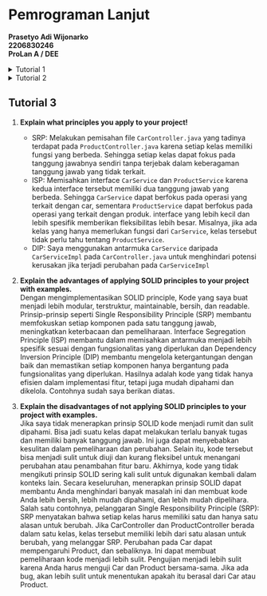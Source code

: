 # Pemrograman Lanjut
**Prasetyo Adi Wijonarko** </br>
**2206830246**</br>
**ProLan A / DEE**</br>

<details>
<summary> Tutorial 1</summary>

### Exercise 1
- **Implementasi Clean Code Principles**
  * Meaningfull Name </br>
    Setiap penamaan variabel dan fungsi dalam kode jelas dan ringkas sehingga mudah dipahami. Contoh:
    ```
    public class Product {
        private String productId;
        private String productName;
        private int productQuantity;

        public Product() {
            this.productId = UUID.randomUUID().toString();
        }
    }
    ```
  * Function </br>
    Setiap function yang dibuat hanya mengerjakan satu tugas saja dan function tidak memiliki lebih dari 80 baris (ukuran function kecil). fungsi create, edit, findproductid, dan delete yang masing masing fungsinya hanya melakukan satu tujuan saja. Contoh: 
    ```
    public Product delete(String productId){
        Product existingProduct = findProductId(productId);
        productData.remove(existingProduct);
        return existingProduct;
        
    }
    ```
  * Comment<br>
    Dalam kode saya, belum terdapat implementasi komen karena penamaan pada variabel dan function sudah deskriptif.
  * Objects and Data Structures </br>
    Contoh:
    ```
    public class Product {
        private String productId;
        private String productName;
        private int productQuantity;

        public Product() {
            this.productId = UUID.randomUUID().toString();
        }
    }
    ```
    Atribut productId, productName, dan productQuantity dinyatakan sebagai private. Hal ini mencegah akses langsung dari luar kelas dan dapat diubah dengan menggunakan setter dan getter untuk berinteraksi dengan atribut tersebut.
  * Error Handling<br>
    Error handling dalam clean code digunakan untuk memastikan bahwa program dapat mengatasi kesalahan atau situasi tidak terduga. Contoh:
    ```
    @Test
    void productListPage_isCorrect(ChromeDriver driver) throws Exception {
        driver.get(baseUrl);
        WebElement checkInput = driver.findElement(By.className("btn"));
        checkInput.click();

        String titleProductList = driver.getTitle();
        assertEquals("Product List", titleProductList);
    }
    ```
  * Version Control</br>
    Dalam pengerjaan tutorial ini, saya telah mengaitkannya dengan `Git` dan menghubungkannya dengan repositori `Git` di akun `GitHub` pribadi saya. Saya membuat enam cabang dalam pengerjaan tutorial ini , yang mencakup `main`, `list-product`, `edit-product`, `delete-product`, `unit-test`, dan`functional-test`,
  * Unit Test</br>
    Saya membuat beberapa unit test untuk menguji fitur-fitur yang saya buat. Saya membuat unit test yang menguji fitur edit,delete, create poduct, dan lain-lain yang terdapat pada direktori `test`.
    

- **Hal yang Perlu Ditingkatkan**
  * Validasi </br>
   Belum terdapat validasi input saat create product dan edit product sehingga user bisa saja menginput kuantitas yang besarnya kurang dari 1 dan menginput string kosong
   * Secure Coding </br>
    Belum mengimplementasikan secure coding sehingga masih ada potensi serangan eksternal dan keamanan data belum baik    

## Exercise 2
- Kegunaan Unit Test<br>
  Dengan melakukan unit test, saya dapat memastikan bahwa setiap fitur seperti edit, delete, dan create berperilaku sesuai dengan yang diharapkan dan tidak mengalami kerusakan. Unit test juga harus melibatkan berbagai skenario yang berbeda termasuk uji positif dan negatif. Selain itu, unit test membantu dalam mendeteksi bug atau kesalahan lebih awal. 
- Code Coverage<br>
  Meskipun suatu program mencapai 100% code coverage, masih mungkin terdapat kondisi yang belum diuji oleh test suite, yang berarti beberapa bug atau kesalahan mungkin tetap tidak terdeteksi. Code coverage tinggi menunjukkan bahwa sebagian besar kode telah diuji, namun belum tentu mencakup semua situasi penggunaan.
- Another Number of Items Functional Test<br>
  Ketika kita menambahkan `functional test` yang baru yang, terdapat beberapa masalah yang berkaitan dengan kebersihan kode, berikut adalah beberapa masalahnya:
    * Redundancy (pengulangan): <br>
    Membuat functional test yang mirip dengan kode sebelumnya menimbulkan redundansi dalam kode. Ini dapat menyulitkan pemeliharaan dan meningkatkan potensi untuk duplikasi atau perubahan yang tidak sinkron.
    * Code Duplication (duplikasi kode): <br>
    Duplikasi kode menyebabkan kesulitan dalam pemeliharaan karena setiap perubahan pada fungsionalitas harus diperbarui di setiap tempat duplikasi, meningkatkan risiko kelupaan pembaruan.
    * Maintainability(pemeliharaan): <br>
    Kode yang redundan dan memiliki banyak duplikasi dapat mempersulit pemeliharaan. Setiap perubahan pada satu tempat mungkin perlu diterapkan secara manual di tempat lain.

  Solusi:
    * Inheritance or Composition: <br>
    Inheritance berguna untuk mengatasi duplikasi kode karena memungkinkan kelas anak untuk mewarisi sifat kelas induk. Dengan menggunakan inheritance, kode yang sama atau serupa dapat ditempatkan di kelas induk, dan kelas anak dapat mewarisi fungsionalitas tersebut tanpa perlu menduplikasi kode.
    * Review and Refactoring: <br>
    Dalam proses review kode, tim pengembang mengidentifikasi dan mengatasi redundansi serta duplikasi kode fungsional test melalui diskusi dan pengamatan bersama. Review membantu mengenali potensi duplikasi. Selain itu, refactoring digunakan untuk membuat abstraksi yang lebih baik, mengurangi duplikasi tanpa mengorbankan fungsionalitas, dan memfasilitasi penempatan kode terduplikasi di lokasi yang sesuai, meningkatkan kebersihan dan konsistensi dalam pemeliharaan kode.
</details>

<details>
<summary> Tutorial 2</summary>

## Tutorial 2
[Link Website](https://eshop-prasetyoadii.koyeb.app/)

[![SonarCloud](https://sonarcloud.io/images/project_badges/sonarcloud-orange.svg)](https://sonarcloud.io/summary/new_code?id=prasetyoadii_Tutorial-1)

#### Reflection

1. Saya melihat isu isu berikut pada sonarcloud (code smell) dan memperbaikinya. Berikut adalah list isu tersebut:
   - Isu tabel tidak memiliki deskripsi<br>
    Strategi : Menambahkan elemen ```<caption>``` ke dalam HTML
   - Field Injection<br>
   Strategi :  Pada kelas ProductCotroller dan Product service ubah field injection menjadi constructor injection
   - Public modifier kelas test<br>
   Strategi :  Menghilangkan modifier public pada semua kelas test
   - Setidaknya menambahkan assertion pada testcse<br>
    Strategi : Menambahkan assertion untuk method ```mainMethodDoesNotThrowException() ``` dan ```void contextLoads()``` pada `EshopApplicationTest.java`


2. Untuk saat ini, implementasi berhasil memenuhi konsep CI/CD dengan menggunakan GitHub Workflows. Setiap kali ada perubahan di-push atau di-pull request ke repository GitHub, alur kerja otomatis diaktifkan. Proses ini mencakup uji kode menggunakan test case dalam `ci.yml`, analisis kode oleh OSSF Scorecard menggunakan scorecard.yml, dan code scanning dengan SonarCloud melalui `sonarcloud.yml`. setelah semua tahap berhasil, perubahan kode akan digabungkan ke branch utama. Selanjutnya, melakukan deployment ke platform as a service (PaaS) Koyeb secara otomatis. Setiap deployment, terdapat pemeriksaan keamanan kode dengan menggunakan `scorecard.yml`. Dengan demikian, implementasi ini membentuk alur kerja otomatis yang menyelaraskan siklus pengembangan perangkat lunak (Software Development Life Cycle) secara lengkap, termasuk CI/CD.

</details>

## Tutorial 3
1. **Explain what principles you apply to your project!** <br>
     * SRP: Melakukan pemisahan file `CarController.java` yang tadinya terdapat pada `ProductController.java` karena setiap kelas memiliki fungsi yang berbeda. Sehingga setiap kelas dapat fokus pada tanggung jawabnya sendiri tanpa terjebak dalam keberagaman tanggung jawab yang tidak terkait.
     * ISP: Memisahkan interface `CarService` dan `ProductService` karena kedua interface tersebut memiliki dua tanggung jawab yang berbeda. Sehingga `CarService` dapat berfokus pada operasi yang terkait dengan car, sementara `ProductService` dapat berfokus pada operasi yang terkait dengan produk. interface yang lebih kecil dan lebih spesifik memberikan fleksibilitas lebih besar. Misalnya, jika ada kelas yang hanya memerlukan fungsi dari `CarService`, kelas tersebut tidak perlu tahu tentang `ProductService`.
     * DIP: Saya menggunakan antarmuka `CarService` daripada `CarServiceImpl` pada `CarController.java` untuk menghindari potensi kerusakan jika terjadi perubahan pada `CarServiceImpl`

2.   **Explain the advantages of applying SOLID principles to your project with examples.** <br>
   Dengan mengimplementasikan SOLID principle, Kode yang saya buat menjadi lebih modular, terstruktur, maintainable, bersih, dan readable. Prinsip-prinsip seperti Single Responsibility Principle (SRP) membantu memfokuskan setiap komponen pada satu tanggung jawab, meningkatkan keterbacaan dan pemeliharaan. Interface Segregation Principle (ISP) membantu dalam memisahkan antarmuka menjadi lebih spesifik sesuai dengan fungsionalitas yang diperlukan dan Dependency Inversion Principle (DIP) membantu mengelola ketergantungan dengan baik dan memastikan setiap komponen hanya bergantung pada fungsionalitas yang diperlukan. Hasilnya adalah kode yang tidak hanya efisien dalam implementasi fitur, tetapi juga mudah dipahami dan dikelola. Contohnya sudah saya berikan diatas. 
3.   **Explain the disadvantages of not applying SOLID principles to your project with examples.** <br>
   Jika saya tidak menerapkan prinsip SOLID kode menjadi rumit dan sulit dipahami. Bisa jadi suatu kelas dapat melakukan terlalu banyak tugas dan memiliki banyak tanggung jawab. Ini juga dapat menyebabkan kesulitan dalam pemeliharaan dan perubahan. Selain itu, kode tersebut bisa menjadi sulit untuk diuji dan kurang fleksibel untuk menangani perubahan atau penambahan fitur baru. Akhirnya, kode yang tidak mengikuti prinsip SOLID sering kali sulit untuk digunakan kembali dalam konteks lain. Secara keseluruhan, menerapkan prinsip SOLID dapat membantu Anda menghindari banyak masalah ini dan membuat kode Anda lebih bersih, lebih mudah dipahami, dan lebih mudah dipelihara. Salah satu contohnya, pelanggaran Single Responsibility Principle (SRP): SRP menyatakan bahwa setiap kelas harus memiliki satu dan hanya satu alasan untuk berubah. Jika CarController dan ProductController berada dalam satu kelas, kelas tersebut memiliki lebih dari satu alasan untuk berubah, yang melanggar SRP. Perubahan pada Car dapat mempengaruhi Product, dan sebaliknya. Ini dapat membuat pemeliharaan kode menjadi lebih sulit. Pengujian menjadi lebih sulit karena Anda harus menguji Car dan Product bersama-sama. Jika ada bug, akan lebih sulit untuk menentukan apakah itu berasal dari Car atau Product.

